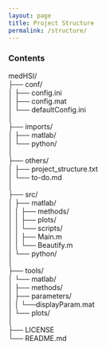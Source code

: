 ```yaml
---
layout: page
title: Project Structure
permalink: /structure/
---
```

### Contents 

medHSI/  
├── conf/  
│   ├── config.ini  
│   ├── config.mat  
│   └── defaultConfig.ini  
│  
├── imports/  
│   ├── matlab/  
│   └── python/  
│  
├── others/  
│   ├── project_structure.txt  
│   └── to-do.md  
│  
├── src/  
│   ├── matlab/  
│   │   ├── methods/  
│   │   ├── plots/  
│   │   └── scripts/  
│   │     ├── Main.m  
│   │     └── Beautify.m  
│   └── python/  
│  
├── tools/  
│   └── matlab/  
│       ├── methods/  
│       ├── parameters/  
│       │   └──displayParam.mat  
│       └── plots/  
│  
├── LICENSE  
└── README.md  